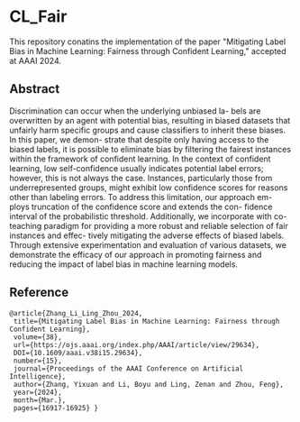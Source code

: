 # CL_Fair
This repository conatins the implementation of the paper "Mitigating Label Bias in Machine Learning: Fairness through Confident Learning," accepted at AAAI 2024.

## Abstract
Discrimination can occur when the underlying unbiased la- bels are overwritten by an agent with potential bias, resulting in biased datasets that unfairly harm specific groups and cause classifiers to inherit these biases. In this paper, we demon- strate that despite only having access to the biased labels, it is possible to eliminate bias by filtering the fairest instances within the framework of confident learning. In the context of confident learning, low self-confidence usually indicates potential label errors; however, this is not always the case. Instances, particularly those from underrepresented groups, might exhibit low confidence scores for reasons other than labeling errors. To address this limitation, our approach em- ploys truncation of the confidence score and extends the con- fidence interval of the probabilistic threshold. Additionally, we incorporate with co-teaching paradigm for providing a more robust and reliable selection of fair instances and effec- tively mitigating the adverse effects of biased labels. Through extensive experimentation and evaluation of various datasets, we demonstrate the efficacy of our approach in promoting fairness and reducing the impact of label bias in machine learning models.

## Reference
```
@article{Zhang_Li_Ling_Zhou_2024,
 title={Mitigating Label Bias in Machine Learning: Fairness through Confident Learning}, 
 volume={38}, 
 url={https://ojs.aaai.org/index.php/AAAI/article/view/29634},
 DOI={10.1609/aaai.v38i15.29634}, 
 number={15}, 
 journal={Proceedings of the AAAI Conference on Artificial Intelligence}, 
 author={Zhang, Yixuan and Li, Boyu and Ling, Zenan and Zhou, Feng}, 
 year={2024}, 
 month={Mar.}, 
 pages={16917-16925} }
```
